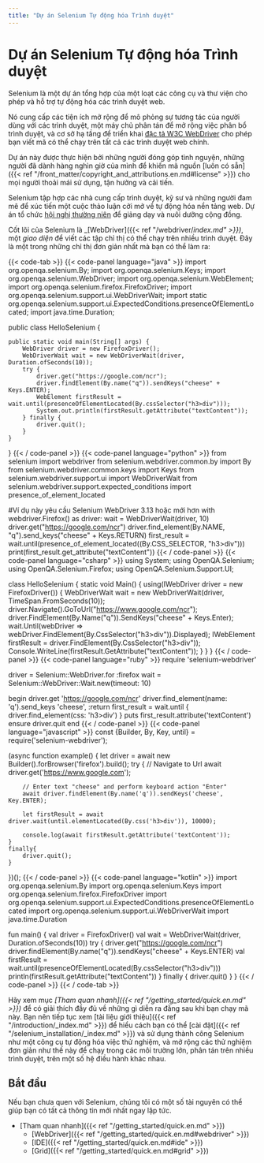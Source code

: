 ```yaml
---
title: "Dự án Selenium Tự động hóa Trình duyệt"
---
```


# Dự án Selenium Tự động hóa Trình duyệt

Selenium là một dự án tổng hợp của một loạt các công cụ và thư viện
cho phép và hỗ trợ tự động hóa các trình duyệt web.

Nó cung cấp các tiện ích mở rộng để mô phỏng sự tương tác của
người dùng với các trình duyệt, một máy chủ phân tán để mở rộng
việc phân bổ trình duyệt, và cơ sở hạ tầng để triển khai
[đặc tả W3C WebDriver](//www.w3.org/TR/webdriver/)
cho phép bạn viết mã có thể chạy trên tất cả các trình duyệt web chính.

Dự án này được thực hiện bởi những người đóng góp tình nguyện,
những người đã dành hàng nghìn giờ của mình
để khiến mã nguồn [luôn có sẵn]({{< ref "/front_matter/copyright_and_attributions.en.md#license" >}})
cho mọi người thoải mái sử dụng, tận hưởng và cải tiến.

Selenium tập hợp các nhà cung cấp trình duyệt, kỹ sư và những
người đam mê để xúc tiến một cuộc thảo luận cởi mở về tự động hóa
nền tảng web. Dự án tổ chức [hội nghị thường niên](//seleniumconf.com/)
để giảng dạy và nuôi dưỡng cộng đồng.

Cốt lõi của Selenium là _[WebDriver]({{< ref "/webdriver/_index.md" >}})_,
một *giao diện* để viết các tập chỉ thị có thể chạy trên nhiều trình duyệt.
Đây là một trong những chỉ thị đơn giản nhất mà bạn có thể làm ra:

{{< code-tab >}}
  {{< code-panel language="java" >}}
import org.openqa.selenium.By;
import org.openqa.selenium.Keys;
import org.openqa.selenium.WebDriver;
import org.openqa.selenium.WebElement;
import org.openqa.selenium.firefox.FirefoxDriver;
import org.openqa.selenium.support.ui.WebDriverWait;
import static org.openqa.selenium.support.ui.ExpectedConditions.presenceOfElementLocated;
import java.time.Duration;

public class HelloSelenium {

    public static void main(String[] args) {
        WebDriver driver = new FirefoxDriver();
        WebDriverWait wait = new WebDriverWait(driver, Duration.ofSeconds(10));
        try {
            driver.get("https://google.com/ncr");
            driver.findElement(By.name("q")).sendKeys("cheese" + Keys.ENTER);
            WebElement firstResult = wait.until(presenceOfElementLocated(By.cssSelector("h3>div")));
            System.out.println(firstResult.getAttribute("textContent"));
        } finally {
            driver.quit();
        }
    }
}
  {{< / code-panel >}}
  {{< code-panel language="python" >}}
from selenium import webdriver
from selenium.webdriver.common.by import By
from selenium.webdriver.common.keys import Keys
from selenium.webdriver.support.ui import WebDriverWait
from selenium.webdriver.support.expected_conditions import presence_of_element_located

#Ví dụ này yêu cầu Selenium WebDriver 3.13 hoặc mới hơn
with webdriver.Firefox() as driver:
    wait = WebDriverWait(driver, 10)
    driver.get("https://google.com/ncr")
    driver.find_element(By.NAME, "q").send_keys("cheese" + Keys.RETURN)
    first_result = wait.until(presence_of_element_located((By.CSS_SELECTOR, "h3>div")))
    print(first_result.get_attribute("textContent"))
  {{< / code-panel >}}
  {{< code-panel language="csharp" >}}
using System;
using OpenQA.Selenium;
using OpenQA.Selenium.Firefox;
using OpenQA.Selenium.Support.UI;

class HelloSelenium {
  static void Main() {
    using(IWebDriver driver = new FirefoxDriver()) {
      WebDriverWait wait = new WebDriverWait(driver, TimeSpan.FromSeconds(10));
      driver.Navigate().GoToUrl("https://www.google.com/ncr");
      driver.FindElement(By.Name("q")).SendKeys("cheese" + Keys.Enter);
      wait.Until(webDriver => webDriver.FindElement(By.CssSelector("h3>div")).Displayed);
      IWebElement firstResult = driver.FindElement(By.CssSelector("h3>div"));
      Console.WriteLine(firstResult.GetAttribute("textContent"));
    }
  }
}
  {{< / code-panel >}}
  {{< code-panel language="ruby" >}}
require 'selenium-webdriver'

driver = Selenium::WebDriver.for :firefox
wait = Selenium::WebDriver::Wait.new(timeout: 10)

begin
  driver.get 'https://google.com/ncr'
  driver.find_element(name: 'q').send_keys 'cheese', :return
  first_result = wait.until { driver.find_element(css: 'h3>div') }
  puts first_result.attribute('textContent')
ensure
  driver.quit
end
  {{< / code-panel >}}
  {{< code-panel language="javascript" >}}
const {Builder, By, Key, until} = require('selenium-webdriver');

(async function example() {
    let driver = await new Builder().forBrowser('firefox').build();
    try {
        // Navigate to Url
        await driver.get('https://www.google.com');

        // Enter text "cheese" and perform keyboard action "Enter"
        await driver.findElement(By.name('q')).sendKeys('cheese', Key.ENTER);

        let firstResult = await driver.wait(until.elementLocated(By.css('h3>div')), 10000);

        console.log(await firstResult.getAttribute('textContent'));
    }
    finally{
        driver.quit();
    }
})();
  {{< / code-panel >}}
  {{< code-panel language="kotlin" >}}
import org.openqa.selenium.By
import org.openqa.selenium.Keys
import org.openqa.selenium.firefox.FirefoxDriver
import org.openqa.selenium.support.ui.ExpectedConditions.presenceOfElementLocated
import org.openqa.selenium.support.ui.WebDriverWait
import java.time.Duration

fun main() {
    val driver = FirefoxDriver()
    val wait = WebDriverWait(driver, Duration.ofSeconds(10))
    try {
        driver.get("https://google.com/ncr")
        driver.findElement(By.name("q")).sendKeys("cheese" + Keys.ENTER)
        val firstResult = wait.until(presenceOfElementLocated(By.cssSelector("h3>div")))
        println(firstResult.getAttribute("textContent"))
    } finally {
        driver.quit()
    }
}
  {{< / code-panel >}}
{{< / code-tab >}}


Hãy xem mục _[Tham quan nhanh]({{< ref "/getting_started/quick.en.md" >}})_ để có giải thích đầy đủ
về những gì diễn ra đằng sau khi bạn chạy mã này.
Bạn nên tiếp tục xem [tài liệu giới thiệu]({{< ref "/introduction/_index.md" >}})
để hiểu cách bạn có thể [cài đặt]({{< ref "/selenium_installation/_index.md" >}}) và
sử dụng thành công Selenium như một công cụ tự động hóa việc thử nghiệm,
và mở rộng các thử nghiệm đơn giản như thế này để chạy trong
các môi trường lớn, phân tán trên nhiều trình duyệt,
trên một số hệ điều hành khác nhau.

## Bắt đầu

Nếu bạn chưa quen với Selenium,
chúng tôi có một số tài nguyên có thể giúp bạn
có tất cả thông tin mới nhất ngay lập tức.

* [Tham quan nhanh]({{< ref "/getting_started/quick.en.md" >}})
  * [WebDriver]({{< ref "/getting_started/quick.en.md#webdriver" >}})
  * [IDE]({{< ref "/getting_started/quick.en.md#ide" >}})
  * [Grid]({{< ref "/getting_started/quick.en.md#grid" >}})
